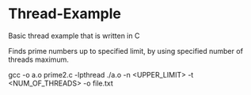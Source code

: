 # Thread-Example
Basic thread example that is written in C

Finds prime numbers up to specified limit, by using specified number of threads maximum. 

gcc -o a.o prime2.c -lpthread
./a.o -n <UPPER_LIMIT> -t <NUM_OF_THREADS> -o file.txt

